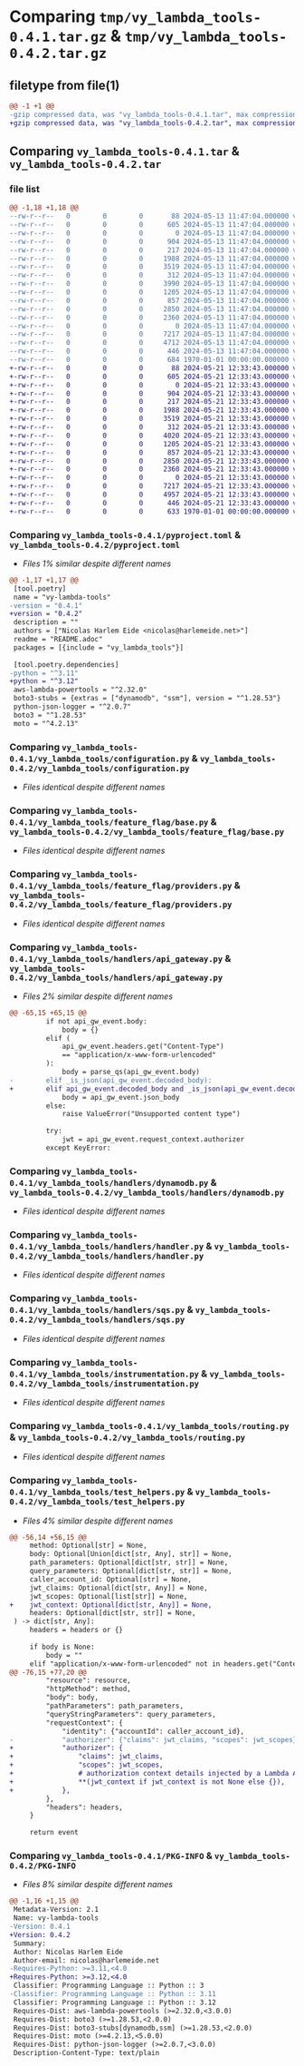 # Comparing `tmp/vy_lambda_tools-0.4.1.tar.gz` & `tmp/vy_lambda_tools-0.4.2.tar.gz`

## filetype from file(1)

```diff
@@ -1 +1 @@
-gzip compressed data, was "vy_lambda_tools-0.4.1.tar", max compression
+gzip compressed data, was "vy_lambda_tools-0.4.2.tar", max compression
```

## Comparing `vy_lambda_tools-0.4.1.tar` & `vy_lambda_tools-0.4.2.tar`

### file list

```diff
@@ -1,18 +1,18 @@
--rw-r--r--   0        0        0       88 2024-05-13 11:47:04.000000 vy_lambda_tools-0.4.1/README.adoc
--rw-r--r--   0        0        0      605 2024-05-13 11:47:04.000000 vy_lambda_tools-0.4.1/pyproject.toml
--rw-r--r--   0        0        0        0 2024-05-13 11:47:04.000000 vy_lambda_tools-0.4.1/vy_lambda_tools/__init__.py
--rw-r--r--   0        0        0      904 2024-05-13 11:47:04.000000 vy_lambda_tools-0.4.1/vy_lambda_tools/configuration.py
--rw-r--r--   0        0        0      217 2024-05-13 11:47:04.000000 vy_lambda_tools-0.4.1/vy_lambda_tools/feature_flag/__init__.py
--rw-r--r--   0        0        0     1988 2024-05-13 11:47:04.000000 vy_lambda_tools-0.4.1/vy_lambda_tools/feature_flag/base.py
--rw-r--r--   0        0        0     3519 2024-05-13 11:47:04.000000 vy_lambda_tools-0.4.1/vy_lambda_tools/feature_flag/providers.py
--rw-r--r--   0        0        0      312 2024-05-13 11:47:04.000000 vy_lambda_tools-0.4.1/vy_lambda_tools/handlers/__init__.py
--rw-r--r--   0        0        0     3990 2024-05-13 11:47:04.000000 vy_lambda_tools-0.4.1/vy_lambda_tools/handlers/api_gateway.py
--rw-r--r--   0        0        0     1205 2024-05-13 11:47:04.000000 vy_lambda_tools-0.4.1/vy_lambda_tools/handlers/dynamodb.py
--rw-r--r--   0        0        0      857 2024-05-13 11:47:04.000000 vy_lambda_tools-0.4.1/vy_lambda_tools/handlers/handler.py
--rw-r--r--   0        0        0     2850 2024-05-13 11:47:04.000000 vy_lambda_tools-0.4.1/vy_lambda_tools/handlers/sqs.py
--rw-r--r--   0        0        0     2360 2024-05-13 11:47:04.000000 vy_lambda_tools-0.4.1/vy_lambda_tools/instrumentation.py
--rw-r--r--   0        0        0        0 2024-05-13 11:47:04.000000 vy_lambda_tools-0.4.1/vy_lambda_tools/py.typed
--rw-r--r--   0        0        0     7217 2024-05-13 11:47:04.000000 vy_lambda_tools-0.4.1/vy_lambda_tools/routing.py
--rw-r--r--   0        0        0     4712 2024-05-13 11:47:04.000000 vy_lambda_tools-0.4.1/vy_lambda_tools/test_helpers.py
--rw-r--r--   0        0        0      446 2024-05-13 11:47:04.000000 vy_lambda_tools-0.4.1/vy_lambda_tools/types.py
--rw-r--r--   0        0        0      684 1970-01-01 00:00:00.000000 vy_lambda_tools-0.4.1/PKG-INFO
+-rw-r--r--   0        0        0       88 2024-05-21 12:33:43.000000 vy_lambda_tools-0.4.2/README.adoc
+-rw-r--r--   0        0        0      605 2024-05-21 12:33:43.000000 vy_lambda_tools-0.4.2/pyproject.toml
+-rw-r--r--   0        0        0        0 2024-05-21 12:33:43.000000 vy_lambda_tools-0.4.2/vy_lambda_tools/__init__.py
+-rw-r--r--   0        0        0      904 2024-05-21 12:33:43.000000 vy_lambda_tools-0.4.2/vy_lambda_tools/configuration.py
+-rw-r--r--   0        0        0      217 2024-05-21 12:33:43.000000 vy_lambda_tools-0.4.2/vy_lambda_tools/feature_flag/__init__.py
+-rw-r--r--   0        0        0     1988 2024-05-21 12:33:43.000000 vy_lambda_tools-0.4.2/vy_lambda_tools/feature_flag/base.py
+-rw-r--r--   0        0        0     3519 2024-05-21 12:33:43.000000 vy_lambda_tools-0.4.2/vy_lambda_tools/feature_flag/providers.py
+-rw-r--r--   0        0        0      312 2024-05-21 12:33:43.000000 vy_lambda_tools-0.4.2/vy_lambda_tools/handlers/__init__.py
+-rw-r--r--   0        0        0     4020 2024-05-21 12:33:43.000000 vy_lambda_tools-0.4.2/vy_lambda_tools/handlers/api_gateway.py
+-rw-r--r--   0        0        0     1205 2024-05-21 12:33:43.000000 vy_lambda_tools-0.4.2/vy_lambda_tools/handlers/dynamodb.py
+-rw-r--r--   0        0        0      857 2024-05-21 12:33:43.000000 vy_lambda_tools-0.4.2/vy_lambda_tools/handlers/handler.py
+-rw-r--r--   0        0        0     2850 2024-05-21 12:33:43.000000 vy_lambda_tools-0.4.2/vy_lambda_tools/handlers/sqs.py
+-rw-r--r--   0        0        0     2360 2024-05-21 12:33:43.000000 vy_lambda_tools-0.4.2/vy_lambda_tools/instrumentation.py
+-rw-r--r--   0        0        0        0 2024-05-21 12:33:43.000000 vy_lambda_tools-0.4.2/vy_lambda_tools/py.typed
+-rw-r--r--   0        0        0     7217 2024-05-21 12:33:43.000000 vy_lambda_tools-0.4.2/vy_lambda_tools/routing.py
+-rw-r--r--   0        0        0     4957 2024-05-21 12:33:43.000000 vy_lambda_tools-0.4.2/vy_lambda_tools/test_helpers.py
+-rw-r--r--   0        0        0      446 2024-05-21 12:33:43.000000 vy_lambda_tools-0.4.2/vy_lambda_tools/types.py
+-rw-r--r--   0        0        0      633 1970-01-01 00:00:00.000000 vy_lambda_tools-0.4.2/PKG-INFO
```

### Comparing `vy_lambda_tools-0.4.1/pyproject.toml` & `vy_lambda_tools-0.4.2/pyproject.toml`

 * *Files 1% similar despite different names*

```diff
@@ -1,17 +1,17 @@
 [tool.poetry]
 name = "vy-lambda-tools"
-version = "0.4.1"
+version = "0.4.2"
 description = ""
 authors = ["Nicolas Harlem Eide <nicolas@harlemeide.net>"]
 readme = "README.adoc"
 packages = [{include = "vy_lambda_tools"}]
 
 [tool.poetry.dependencies]
-python = "^3.11"
+python = "^3.12"
 aws-lambda-powertools = "^2.32.0"
 boto3-stubs = {extras = ["dynamodb", "ssm"], version = "^1.28.53"}
 python-json-logger = "^2.0.7"
 boto3 = "^1.28.53"
 moto = "^4.2.13"
```

### Comparing `vy_lambda_tools-0.4.1/vy_lambda_tools/configuration.py` & `vy_lambda_tools-0.4.2/vy_lambda_tools/configuration.py`

 * *Files identical despite different names*

### Comparing `vy_lambda_tools-0.4.1/vy_lambda_tools/feature_flag/base.py` & `vy_lambda_tools-0.4.2/vy_lambda_tools/feature_flag/base.py`

 * *Files identical despite different names*

### Comparing `vy_lambda_tools-0.4.1/vy_lambda_tools/feature_flag/providers.py` & `vy_lambda_tools-0.4.2/vy_lambda_tools/feature_flag/providers.py`

 * *Files identical despite different names*

### Comparing `vy_lambda_tools-0.4.1/vy_lambda_tools/handlers/api_gateway.py` & `vy_lambda_tools-0.4.2/vy_lambda_tools/handlers/api_gateway.py`

 * *Files 2% similar despite different names*

```diff
@@ -65,15 +65,15 @@
         if not api_gw_event.body:
             body = {}
         elif (
             api_gw_event.headers.get("Content-Type")
             == "application/x-www-form-urlencoded"
         ):
             body = parse_qs(api_gw_event.body)
-        elif _is_json(api_gw_event.decoded_body):
+        elif api_gw_event.decoded_body and _is_json(api_gw_event.decoded_body):
             body = api_gw_event.json_body
         else:
             raise ValueError("Unsupported content type")
 
         try:
             jwt = api_gw_event.request_context.authorizer
         except KeyError:
```

### Comparing `vy_lambda_tools-0.4.1/vy_lambda_tools/handlers/dynamodb.py` & `vy_lambda_tools-0.4.2/vy_lambda_tools/handlers/dynamodb.py`

 * *Files identical despite different names*

### Comparing `vy_lambda_tools-0.4.1/vy_lambda_tools/handlers/handler.py` & `vy_lambda_tools-0.4.2/vy_lambda_tools/handlers/handler.py`

 * *Files identical despite different names*

### Comparing `vy_lambda_tools-0.4.1/vy_lambda_tools/handlers/sqs.py` & `vy_lambda_tools-0.4.2/vy_lambda_tools/handlers/sqs.py`

 * *Files identical despite different names*

### Comparing `vy_lambda_tools-0.4.1/vy_lambda_tools/instrumentation.py` & `vy_lambda_tools-0.4.2/vy_lambda_tools/instrumentation.py`

 * *Files identical despite different names*

### Comparing `vy_lambda_tools-0.4.1/vy_lambda_tools/routing.py` & `vy_lambda_tools-0.4.2/vy_lambda_tools/routing.py`

 * *Files identical despite different names*

### Comparing `vy_lambda_tools-0.4.1/vy_lambda_tools/test_helpers.py` & `vy_lambda_tools-0.4.2/vy_lambda_tools/test_helpers.py`

 * *Files 4% similar despite different names*

```diff
@@ -56,14 +56,15 @@
     method: Optional[str] = None,
     body: Optional[Union[dict[str, Any], str]] = None,
     path_parameters: Optional[dict[str, str]] = None,
     query_parameters: Optional[dict[str, str]] = None,
     caller_account_id: Optional[str] = None,
     jwt_claims: Optional[dict[str, Any]] = None,
     jwt_scopes: Optional[list[str]] = None,
+    jwt_context: Optional[dict[str, Any]] = None,
     headers: Optional[dict[str, str]] = None,
 ) -> dict[str, Any]:
     headers = headers or {}
 
     if body is None:
         body = ""
     elif "application/x-www-form-urlencoded" not in headers.get("Content-Type", ""):
@@ -76,15 +77,20 @@
         "resource": resource,
         "httpMethod": method,
         "body": body,
         "pathParameters": path_parameters,
         "queryStringParameters": query_parameters,
         "requestContext": {
             "identity": {"accountId": caller_account_id},
-            "authorizer": {"claims": jwt_claims, "scopes": jwt_scopes},
+            "authorizer": {
+                "claims": jwt_claims,
+                "scopes": jwt_scopes,
+                # authorization context details injected by a Lambda Authorizer
+                **(jwt_context if jwt_context is not None else {}),
+            },
         },
         "headers": headers,
     }
 
     return event
```

### Comparing `vy_lambda_tools-0.4.1/PKG-INFO` & `vy_lambda_tools-0.4.2/PKG-INFO`

 * *Files 8% similar despite different names*

```diff
@@ -1,16 +1,15 @@
 Metadata-Version: 2.1
 Name: vy-lambda-tools
-Version: 0.4.1
+Version: 0.4.2
 Summary: 
 Author: Nicolas Harlem Eide
 Author-email: nicolas@harlemeide.net
-Requires-Python: >=3.11,<4.0
+Requires-Python: >=3.12,<4.0
 Classifier: Programming Language :: Python :: 3
-Classifier: Programming Language :: Python :: 3.11
 Classifier: Programming Language :: Python :: 3.12
 Requires-Dist: aws-lambda-powertools (>=2.32.0,<3.0.0)
 Requires-Dist: boto3 (>=1.28.53,<2.0.0)
 Requires-Dist: boto3-stubs[dynamodb,ssm] (>=1.28.53,<2.0.0)
 Requires-Dist: moto (>=4.2.13,<5.0.0)
 Requires-Dist: python-json-logger (>=2.0.7,<3.0.0)
 Description-Content-Type: text/plain
```

